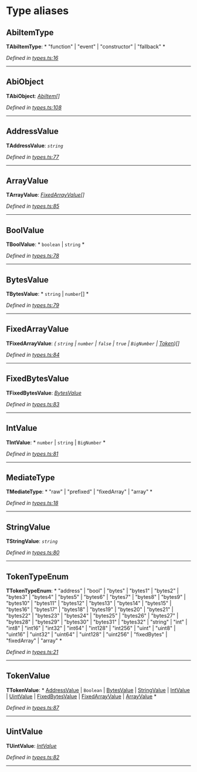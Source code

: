 

# Type aliases

<a id="abiitemtype"></a>

##  AbiItemType

**ΤAbiItemType**: * "function" &#124; "event" &#124; "constructor" &#124; "fallback"
*

*Defined in [types.ts:16](https://github.com/paritytech/js-libs/blob/98a5da8/packages/abi/src/types.ts#L16)*

___
<a id="abiobject"></a>

##  AbiObject

**ΤAbiObject**: *[AbiItem](../interfaces/_types_.abiitem.md)[]*

*Defined in [types.ts:108](https://github.com/paritytech/js-libs/blob/98a5da8/packages/abi/src/types.ts#L108)*

___
<a id="addressvalue"></a>

##  AddressValue

**ΤAddressValue**: *`string`*

*Defined in [types.ts:77](https://github.com/paritytech/js-libs/blob/98a5da8/packages/abi/src/types.ts#L77)*

___
<a id="arrayvalue"></a>

##  ArrayValue

**ΤArrayValue**: *[FixedArrayValue](_types_.md#fixedarrayvalue)[]*

*Defined in [types.ts:85](https://github.com/paritytech/js-libs/blob/98a5da8/packages/abi/src/types.ts#L85)*

___
<a id="boolvalue"></a>

##  BoolValue

**ΤBoolValue**: * `boolean` &#124; `string`
*

*Defined in [types.ts:78](https://github.com/paritytech/js-libs/blob/98a5da8/packages/abi/src/types.ts#L78)*

___
<a id="bytesvalue"></a>

##  BytesValue

**ΤBytesValue**: * `string` &#124; `number`[]
*

*Defined in [types.ts:79](https://github.com/paritytech/js-libs/blob/98a5da8/packages/abi/src/types.ts#L79)*

___
<a id="fixedarrayvalue"></a>

##  FixedArrayValue

**ΤFixedArrayValue**: *( `string` &#124; `number` &#124; `false` &#124; `true` &#124; `BigNumber` &#124; [Token](../classes/_token_token_.token.md))[]*

*Defined in [types.ts:84](https://github.com/paritytech/js-libs/blob/98a5da8/packages/abi/src/types.ts#L84)*

___
<a id="fixedbytesvalue"></a>

##  FixedBytesValue

**ΤFixedBytesValue**: *[BytesValue](_types_.md#bytesvalue)*

*Defined in [types.ts:83](https://github.com/paritytech/js-libs/blob/98a5da8/packages/abi/src/types.ts#L83)*

___
<a id="intvalue"></a>

##  IntValue

**ΤIntValue**: * `number` &#124; `string` &#124; `BigNumber`
*

*Defined in [types.ts:81](https://github.com/paritytech/js-libs/blob/98a5da8/packages/abi/src/types.ts#L81)*

___
<a id="mediatetype"></a>

##  MediateType

**ΤMediateType**: * "raw" &#124; "prefixed" &#124; "fixedArray" &#124; "array"
*

*Defined in [types.ts:18](https://github.com/paritytech/js-libs/blob/98a5da8/packages/abi/src/types.ts#L18)*

___
<a id="stringvalue"></a>

##  StringValue

**ΤStringValue**: *`string`*

*Defined in [types.ts:80](https://github.com/paritytech/js-libs/blob/98a5da8/packages/abi/src/types.ts#L80)*

___
<a id="tokentypeenum"></a>

##  TokenTypeEnum

**ΤTokenTypeEnum**: * "address" &#124; "bool" &#124; "bytes" &#124; "bytes1" &#124; "bytes2" &#124; "bytes3" &#124; "bytes4" &#124; "bytes5" &#124; "bytes6" &#124; "bytes7" &#124; "bytes8" &#124; "bytes9" &#124; "bytes10" &#124; "bytes11" &#124; "bytes12" &#124; "bytes13" &#124; "bytes14" &#124; "bytes15" &#124; "bytes16" &#124; "bytes17" &#124; "bytes18" &#124; "bytes19" &#124; "bytes20" &#124; "bytes21" &#124; "bytes22" &#124; "bytes23" &#124; "bytes24" &#124; "bytes25" &#124; "bytes26" &#124; "bytes27" &#124; "bytes28" &#124; "bytes29" &#124; "bytes30" &#124; "bytes31" &#124; "bytes32" &#124; "string" &#124; "int" &#124; "int8" &#124; "int16" &#124; "int32" &#124; "int64" &#124; "int128" &#124; "int256" &#124; "uint" &#124; "uint8" &#124; "uint16" &#124; "uint32" &#124; "uint64" &#124; "uint128" &#124; "uint256" &#124; "fixedBytes" &#124; "fixedArray" &#124; "array"
*

*Defined in [types.ts:21](https://github.com/paritytech/js-libs/blob/98a5da8/packages/abi/src/types.ts#L21)*

___
<a id="tokenvalue"></a>

##  TokenValue

**ΤTokenValue**: * [AddressValue](_types_.md#addressvalue) &#124; `Boolean` &#124; [BytesValue](_types_.md#bytesvalue) &#124; [StringValue](_types_.md#stringvalue) &#124; [IntValue](_types_.md#intvalue) &#124; [UintValue](_types_.md#uintvalue) &#124; [FixedBytesValue](_types_.md#fixedbytesvalue) &#124; [FixedArrayValue](_types_.md#fixedarrayvalue) &#124; [ArrayValue](_types_.md#arrayvalue)
*

*Defined in [types.ts:87](https://github.com/paritytech/js-libs/blob/98a5da8/packages/abi/src/types.ts#L87)*

___
<a id="uintvalue"></a>

##  UintValue

**ΤUintValue**: *[IntValue](_types_.md#intvalue)*

*Defined in [types.ts:82](https://github.com/paritytech/js-libs/blob/98a5da8/packages/abi/src/types.ts#L82)*

___

